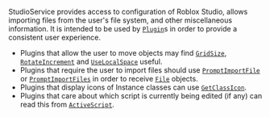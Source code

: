 StudioService provides access to configuration of Roblox Studio, allows
importing files from the user's file system, and other miscellaneous
information. It is intended to be used by [`Plugin`](https://create.roblox.com/docs/reference/engine/classes/Plugin)s in order to provide
a consistent user experience.

- Plugins that allow the user to move objects may find
[`GridSize`](https://create.roblox.com/docs/reference/engine/classes/StudioService#GridSize),
[`RotateIncrement`](https://create.roblox.com/docs/reference/engine/classes/StudioService#RotateIncrement) and
[`UseLocalSpace`](https://create.roblox.com/docs/reference/engine/classes/StudioService#UseLocalSpace) useful.
- Plugins that require the user to import files should use
[`PromptImportFile`](https://create.roblox.com/docs/reference/engine/classes/StudioService#PromptImportFile) or
[`PromptImportFiles`](https://create.roblox.com/docs/reference/engine/classes/StudioService#PromptImportFiles) in order to
receive [`File`](https://create.roblox.com/docs/reference/engine/classes/File) objects.
- Plugins that display icons of Instance classes can use
[`GetClassIcon`](https://create.roblox.com/docs/reference/engine/classes/StudioService#GetClassIcon).
- Plugins that care about which script is currently being edited (if any) can
read this from [`ActiveScript`](https://create.roblox.com/docs/reference/engine/classes/StudioService#ActiveScript).